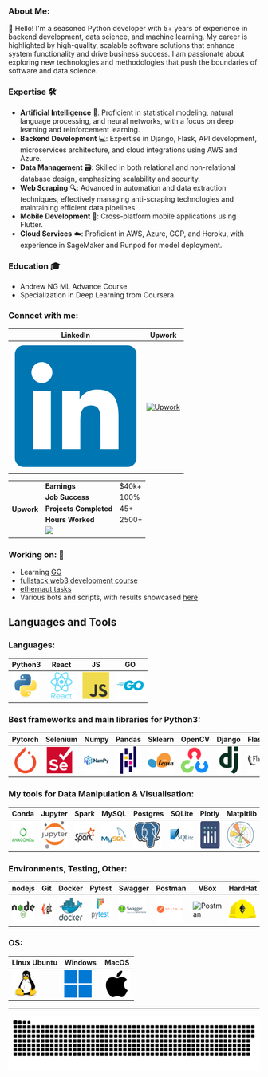 ### About Me:    
👋 Hello! I'm a seasoned Python developer with 5+ years of experience in backend development, data science, and machine learning. My career is highlighted by high-quality, scalable software solutions that enhance system functionality and drive business success. I am passionate about exploring new technologies and methodologies that push the boundaries of software and data science.

### Expertise 🛠️
- **Artificial Intelligence** 🧠: Proficient in statistical modeling, natural language processing, and neural networks, with a focus on deep learning and reinforcement learning.
- **Backend Development** 💻: Expertise in Django, Flask, API development, microservices architecture, and cloud integrations using AWS and Azure.
- **Data Management** 🗃️: Skilled in both relational and non-relational database design, emphasizing scalability and security.
- **Web Scraping** 🔍: Advanced in automation and data extraction techniques, effectively managing anti-scraping technologies and maintaining efficient data pipelines.
- **Mobile Development** 📱: Cross-platform mobile applications using Flutter.
- **Cloud Services** ☁️: Proficient in AWS, Azure, GCP, and Heroku, with experience in SageMaker and Runpod for model deployment.

### Education 🎓
- Andrew NG ML Advance Course
- Specialization in Deep Learning from Coursera.


### Connect with me:
| LinkedIn | Upwork                                                                                                                                                                  |
|----------|-------------------------------------------------------------------------------------------------------------------------------------------------------------------------|
| [![LinkedIn](https://github.com/devicons/devicon/blob/master/icons/linkedin/linkedin-original.svg)](https://www.linkedin.com/in/faheem-shehzad-846736231/) | [![Upwork](https://upload.wikimedia.org/wikipedia/commons/thumb/d/d2/Upwork-logo.svg/100px-Upwork-logo.svg.png)](https://www.upwork.com/freelancers/faheempythonexpert) |


<table>
  <tr>
    <td rowspan="5"><b>Upwork</b></td>
    <td><b>Earnings</b></td>
    <td>$40k+</td>
  </tr>
  <tr>
    <td><b>Job Success</b></td>
    <td>100%</td>
  </tr>
  <tr>
    <td><b>Projects Completed</b></td>
    <td>45+</td>
  </tr>
  <tr>
    <td><b>Hours Worked</b></td>
    <td>2500+</td>
  </tr>
  <tr>
    <td colspan="2"><img src="https://support.upwork.com/hc/article_attachments/18508714027923" style="width: 250px; height: auto;"></td>
  </tr>
</table>



### Working on: 🚀

- Learning [GO](https://github.com/sammorozov/go_basics_study)
- [fullstack web3 development course](https://github.com/sammorozov/full_course_crypto_32) 
- [ethernaut tasks](https://github.com/sammorozov/ethernaut_source_tasks)
- Various bots and scripts, with results showcased [here](https://t.me/from_the_teapot_to_the_investor)


## Languages and Tools 
<div>

### Languages:
| Python3 | React | JS | GO |
|---------|-------|----|----|
| <img src="https://github.com/devicons/devicon/blob/master/icons/python/python-original.svg" title="Python" alt="Python" width="55" height="55"/> | <img src="https://github.com/devicons/devicon/blob/master/icons/react/react-original-wordmark.svg" title="React" alt="React" width="55" height="55"/> | <img src="https://github.com/devicons/devicon/blob/master/icons/javascript/javascript-original.svg" title="JavaScript" alt="JavaScript" width="55" height="55"/> | <img src="https://github.com/devicons/devicon/blob/master/icons/go/go-original-wordmark.svg" title="Go" alt="Go" width="55" height="55"/> |
 

### Best frameworks and main libraries for Python3:

| Pytorch | Selenium | Numpy | Pandas | Sklearn | OpenCV | Django | Flask |
|----------|----------|----------|----------|----------|----------|----------|----------|
|  <img src="https://github.com/devicons/devicon/blob/master/icons/pytorch/pytorch-original.svg" title="Pytorch"  alt="Pytorch" width="55" height="55"/>|  <img src="https://github.com/devicons/devicon/blob/master/icons/selenium/selenium-original.svg" title="Selenium"  alt="Selenium" width="55" height="55"/>|  <img src="https://github.com/devicons/devicon/blob/master/icons/numpy/numpy-original-wordmark.svg" title="Numpy" alt="Numpy" width="55" height="55"/>|  <img src="https://github.com/devicons/devicon/blob/master/icons/pandas/pandas-original.svg" title="Pandas" alt="Pandas" width="55" height="55"/>|  <img src="https://github.com/devicons/devicon/blob/master/icons/scikitlearn/scikitlearn-original.svg" title="sklearn" alt="sklearn" width="55" height="55"/>| <img src="https://github.com/devicons/devicon/blob/master/icons/opencv/opencv-original.svg" title="mpl" alt="mpl" width="55" height="55"/>| <img src="https://github.com/devicons/devicon/blob/master/icons/django/django-plain.svg" title="mpl" alt="mpl" width="55" height="55"/>| <img src="https://github.com/devicons/devicon/blob/master/icons/flask/flask-original-wordmark.svg" title="mpl" alt="mpl" width="55" height="55"/>|



### My tools for Data Manipulation & Visualisation:

| Conda | Jupyter | Spark | MySQL | Postgres | SQLite | Plotly | Matpltlib |
|----------|----------|----------|----------|----------|----------|----------|----------|
|<img src="https://github.com/devicons/devicon/blob/master/icons/anaconda/anaconda-original-wordmark.svg" title="Anaconda" alt="Conda" width="55" height="55"/>|<img src="https://github.com/devicons/devicon/blob/master/icons/jupyter/jupyter-original-wordmark.svg" title="Jupiter" alt="Jupiter" width="55" height="55"/>|<img src="https://github.com/devicons/devicon/blob/master/icons/apachespark/apachespark-original-wordmark.svg" title="Spark" alt="Spark" width="55" height="55"/>|<img src="https://github.com/devicons/devicon/blob/master/icons/mysql/mysql-original-wordmark.svg" title="MySQL" alt="MySQL" width="55" height="55"/>|<img src="https://github.com/devicons/devicon/blob/master/icons/postgresql/postgresql-original.svg" title="pg" alt="pg" width="55" height="55"/>|<img src="https://github.com/devicons/devicon/blob/master/icons/sqlite/sqlite-original-wordmark.svg" title="SQLite" alt="SQLite" width="55" height="55"/>|<img src="https://github.com/devicons/devicon/blob/master/icons/plotly/plotly-original.svg" title="plotly" alt="pltly" width="55" height="55"/> | <img src="https://github.com/devicons/devicon/blob/master/icons/matplotlib/matplotlib-original.svg" title="plotly" alt="pltly" width="55" height="55"/> |

  
### Environments, Testing, Other:

| nodejs | Git | Docker | Pytest | Swagger | Postman | VBox | HardHat |
|----------|----------|----------|----------|----------|----------|----------|----------|
|<img src="https://github.com/devicons/devicon/blob/master/icons/nodejs/nodejs-original-wordmark.svg" title="nodejs" alt="NodeJS" width="55" height="55"/>|<img src="https://github.com/devicons/devicon/blob/master/icons/git/git-original-wordmark.svg" title="Git" alt="Git" width="55" height="55"/>|<img src="https://github.com/devicons/devicon/blob/master/icons/docker/docker-original-wordmark.svg" title="Docker" alt="Docker" width="55" height="55"/>|<img src="https://github.com/devicons/devicon/blob/master/icons/pytest/pytest-original-wordmark.svg" title="pytest" alt="pytest" width="55" height="55"/>|  <img src="https://github.com/devicons/devicon/blob/master/icons/swagger/swagger-original-wordmark.svg" title="Swagger" alt="Swagger" width="55" height="55"/>|  <img src="https://github.com/devicons/devicon/blob/master/icons/postman/postman-original-wordmark.svg" title="Postman" alt="Postman" width="55" height="55"/>|<img src="https://banner2.cleanpng.com/20190501/xvt/kisspng-computer-icons-virtualbox-portable-network-graphic-virtualbox-icon-of-line-style-available-in-svg-5cca247f73f9e3.6112721115567514874751.jpg" title="Postman" alt="Postman" width="55" height="55"/>| <img src="https://github.com/devicons/devicon/blob/master/icons/hardhat/hardhat-original.svg" title="Swagger" alt="Swagger" width="55" height="55"/>|


### OS:

| Linux Ubuntu | Windows | MacOS |
|---------------------------------------------------------------------------------------------------------------------------------------------|--------------------------------------------------------------------------------------------------------------------------------------------------|----------------------------------------------------------------------------------------------------------------------------------------------------------------------------|
| <img src="https://github.com/devicons/devicon/blob/master/icons/linux/linux-original.svg" title="Linux" alt="Linux" width="55" height="55"/> | <img src="https://github.com/devicons/devicon/blob/master/icons/windows11/windows11-original.svg" title="Ubuntu" alt="Ubuntu" width="55" height="55"/> | <img src="https://github.com/devicons/devicon/blob/master/icons/apple/apple-original.svg" title="Linux" alt="Linux" width="55" height="55"/> |



---


<p align="center">
 <img width="1000" src="assets/github-snake.svg" alt="snake"/>
</p></div>




